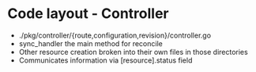 # Code layout - Controller

* ./pkg/controller/{route,configuration,revision}/controller.go
* sync_handler the main method for reconcile
* Other resource creation broken into their own files in those directories
* Communicates information via [resource].status field
